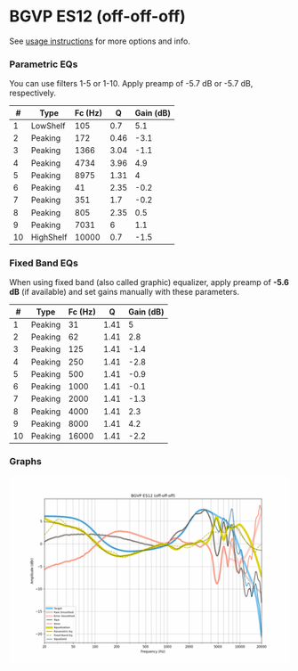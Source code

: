 # BGVP ES12 (off-off-off)
See [usage instructions](https://github.com/jaakkopasanen/AutoEq#usage) for more options and info.

### Parametric EQs
You can use filters 1-5 or 1-10. Apply preamp of -5.7 dB or -5.7 dB, respectively.

|   # | Type      |   Fc (Hz) |    Q |   Gain (dB) |
|-----|-----------|-----------|------|-------------|
|   1 | LowShelf  |       105 | 0.7  |         5.1 |
|   2 | Peaking   |       172 | 0.46 |        -3.1 |
|   3 | Peaking   |      1366 | 3.04 |        -1.1 |
|   4 | Peaking   |      4734 | 3.96 |         4.9 |
|   5 | Peaking   |      8975 | 1.31 |         4   |
|   6 | Peaking   |        41 | 2.35 |        -0.2 |
|   7 | Peaking   |       351 | 1.7  |        -0.2 |
|   8 | Peaking   |       805 | 2.35 |         0.5 |
|   9 | Peaking   |      7031 | 6    |         1.1 |
|  10 | HighShelf |     10000 | 0.7  |        -1.5 |

### Fixed Band EQs
When using fixed band (also called graphic) equalizer, apply preamp of **-5.6 dB** (if available) and set gains manually with these parameters.

|   # | Type    |   Fc (Hz) |    Q |   Gain (dB) |
|-----|---------|-----------|------|-------------|
|   1 | Peaking |        31 | 1.41 |         5   |
|   2 | Peaking |        62 | 1.41 |         2.8 |
|   3 | Peaking |       125 | 1.41 |        -1.4 |
|   4 | Peaking |       250 | 1.41 |        -2.8 |
|   5 | Peaking |       500 | 1.41 |        -0.9 |
|   6 | Peaking |      1000 | 1.41 |        -0.1 |
|   7 | Peaking |      2000 | 1.41 |        -1.3 |
|   8 | Peaking |      4000 | 1.41 |         2.3 |
|   9 | Peaking |      8000 | 1.41 |         4.2 |
|  10 | Peaking |     16000 | 1.41 |        -2.2 |

### Graphs
![](./BGVP%20ES12%20(off-off-off).png)
